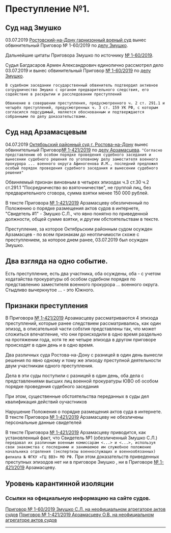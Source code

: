 # Преступление №1.


## Суд над Змушко
03.07.2019 [Ростовский-на-Дону гарнизонный военый суд](http://gvs.ros.sudrf.ru/) вынес обвинительный Приговор № 1-60/2019 по [делу Змушко].

Дальнейшие цитаты Приговора Змушко по источнику [№ 1-60/2019].

Судья Багдасаров Армен Александрович единолично рассмотрел дело 03.07.2019  и вынес обвинительный Приговор [№ 1-60/2019] по [делу Змушко]. 
```Одновременно с уголовным делом в суд поступило представление заместителя военного прокурора Южного военного округа от 30 мая 2019 г. об особом порядке проведения судебного заседания, предусмотренном главой 40.1 УПК РФ, и вынесении судебного решения по уголовному делу в отношении Змушко, с которым заключено досудебное соглашение о сотрудничестве.
В судебном заседании государственный обвинитель подтвердил активное сотрудничество Змушко с органом предварительного следствия, его содействие в раскрытии и расследовании преступлений

Обвинение в совершении преступления, предусмотренного ч. 2 ст. 291.1 и четырёх преступлений, предусмотренных ч. 3 ст. 159 УК РФ, с которым согласился подсудимый, является обоснованным и подтверждается собранными по делу доказательствами.
```


## Суд над Арзамасцевым

04.07.2019 [Октябрьский районный суд г. Ростова-на-Дону](http://oktyabrsky.ros.sudrf.ru/) вынес обвинительный Приговор[№ 1-421/2019] по [делу Арзамасцева].
```"Согласно представлению об особом порядке проведения судебного заседания и вынесении судебного решения по уголовному делу заместителя военного прокурора ... военного округа Афиногенова И.М., последний предложил особый порядок проведения судебного заседания и вынесении судебного решения"```

Обвиняемый признан виновным в четырех эпизодах ч.3 ст.30 ч.2 ст.291.1 "Посредничество во взяточничестве", не группой лиц, без предварительного сговора, сумма взятки менее 150 000 рублей.

В тексте Приговора [№ 1-421/2019] Арзамасцеву обезличенный по Положению о порядке размещения актов судов в интернете, "Свидетель #1" - Змушко С.Л., что явно понятно по приведенной должности, общей сумме взятки, и другим обстоятельствам в тексте. 

Преступление, за которое Октябрьским районным судом осужден Арзамасцев -  по всем признакам до неотличимости схоже с преступлением, за которое днем ранее, 03.07.2019 был осужден Змушко.



## Два взгляда на одно событие.

Есть преступление, есть два участника, оба осуждены, оба - с учетом ходатайства прокуратуры об особом судебном порядке по представлению заместителя военного прокурора ... военного округа.
Стыдливо вычеркнутое ... - это Южного.


## Признаки преступления

В Приговора [№ 1-421/2019] Арзамасцеву рассматриваются 4 эпизода преступлений, которые ранее следствием рассматривались, как один эпизод, в описательной части собsтия представлены так, что может сложиться впечатление, что они происходили в одно время раздельно на протяжении года, хотя те же четыре эпизода в другом приговоре происходят в один день и в одно время.

Два различных суда Ростова-на-Дону с разницей в один день вынесли решения по явно одному и тому же эпизоду преступной деятельности двум участникам одного преступления. 

Дела в эти суды поступили с разницей в один день, оба дела с представлениями высших лиц военной прокуратуры ЮВО об особом порядке проведения судебного заседания


При этом, существенные обстоятельства переданных в суды дел квалификация действий оучастников

Нарушение Положения о порядке размещения актов суда в интернете. В тексте Приговора [№ 1-421/2019] Арзамасцеву не обезличены персональные данные свидетелей 

В тексте Приговора [№ 1-421/2019] Арзамасцеву приводится, как установленный факт, что Свидетель №1 (обезличенный Змушко С.Л.) ```передавал их различным военным комиссарам <...> и <...>, используя свои знакомства с последними и занимаемое им служебное положение начальника отделения (экспертизы военнослужащих и военнообязанных) филиала № ФГКУ «ГЦ ВВЭ» МО РФ.```
При этом доказательств приведенных преступных эпизодов нет ни в приговоре Змушко , ни в Приговоре [№ 1-421/2019] Арзамасцеву.



## Уровень карантинной изоляции





### Ссылки на официальную информацию на сайте судов.

[Приговор № 1-60/2019 Змушко С.Л. на неофициальном агрегаторе актов судов](https://sudact.ru/regular/doc/aBd7rEW4xFZR/)
[Приговор № 1-421/2019 Арзамасцеву О.В. на неофициальном агрегаторе актов судов](https://sudact.ru/regular/doc/MLu8ufBU0cbT/)


------------------------------

[делу Змушко]:https://gvs--ros.sudrf.ru/modules.php?name=sud_delo&srv_num=1&name_op=case&case_id=17957253&case_uid=2debf02e-a8cc-4b56-ad63-1b9288f389bf&delo_id=1540006

[№ 1-60/2019]:https://sudact.ru/regular/doc/aBd7rEW4xFZR/

[делу Арзамасцева]:https://oktyabrsky--ros.sudrf.ru/modules.php?name=sud_delo&srv_num=1&name_op=case&case_id=5665020&case_uid=2d99e2ca-13cc-429e-9be4-8b5304302c9f&delo_id=1540006

[№ 1-421/2019]:https://oktyabrsky--ros.sudrf.ru/modules.php?name=sud_delo&srv_num=1&name_op=doc&number=52652115&delo_id=1540006&new=0&text_number=1




